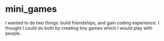 # mini_games
I wanted to do two things: build friendships, and gain coding experience. I thought I could do both by creating tiny games which I would play with people.
